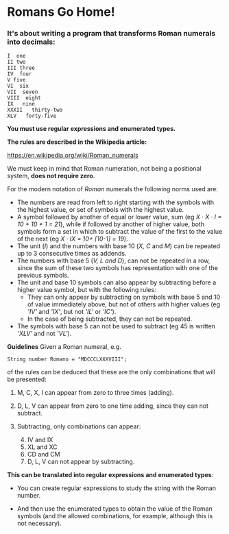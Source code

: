 # Romans Go Home!
### It's about writing a program that transforms Roman numerals into decimals:

~~~
I  one 
II two
III three 
IV  four 
V five 
VI  six 
VII  seven 
VIII  eight 
IX   nine 
XXXII   thirty-two 
XLV   forty-five
~~~

**You must use regular expressions and enumerated types.**

**The rules are described in the Wikipedia article:**

https://en.wikipedia.org/wiki/Roman_numerals

We must keep in mind that Roman numeration, not being a positional system, **does not require zero**.

For the modern notation of *Roman* numerals the following norms used are:

- The numbers are read from left to right starting with the symbols with the highest value, or set of symbols with the highest value.
- A symbol followed by another of equal or lower value, sum (eg *X · X · I = 10 + 10 + 1 = 21*), while if followed by another of higher 
value, both symbols form a set in which to subtract the value of the first to the value of the next (eg *X · IX = 10+ [10-1] = 19*).
- The unit (*I*) and the numbers with base 10 (*X, C* and *M*) can be repeated up to 3 consecutive times as addends.
- The numbers with base 5 (*V, L and D*), can not be repeated in a row, since the sum of these two symbols has representation with one 
of the previous symbols.
- The unit and base 10 symbols can also appear by subtracting before a higher value symbol, but with the following rules:
    - They can only appear by subtracting on symbols with base 5 and 10 of value immediately above, but not of others with higher 
    values (eg *'IV'* and *'IX'*, but not *'IL'* or *'IC'*).
    - In the case of being subtracted, they can not be repeated.
- The symbols with base 5 can not be used to subtract (eg 45 is written *'XLV'* and not *'VL'*).

**Guidelines**
Given a Roman numeral, e.g.

`String number Romano = "MDCCCLXXXVIII";`

of the rules can be deduced that these are the only combinations that will be presented:

1. M, C, X, I can appear from zero to three times (adding).
2. D, L, V can appear from zero to one time adding, since they can not subtract.
3. Subtracting, only combinations can appear:

    4. IV and IX
    5. XL and XC
    6. CD and CM
    7. D, L, V can not appear by subtracting.

**This can be translated into regular expressions and enumerated types**:

- You can create regular expressions to study the string with the Roman number.

- And then use the enumerated types to obtain the value of the Roman symbols (and the allowed combinations, for example, 
although this is not necessary).
